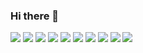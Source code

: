 ### Hi there 👋



<img src="https://img.shields.io/badge/AWS-gray?style=flat-square&logo=Amazon AWS&logoColor=232F3E"/>
<img src="https://img.shields.io/badge/JavaScript-gray?style=flat-square&logo=JavaScript&logoColor=F7DF1E"/>
<img src="https://img.shields.io/badge/MySQL-white?style=flat-square&logo=MySQL&logoColor=4479A1"/>
<img src="https://img.shields.io/badge/Docker-gray?style=flat-square&logo=Docker&logoColor=2496ED"/>
<img src="https://img.shields.io/badge/TypeScript-gray?style=flat-square&logo=TypeScript&logoColor=3178C6"/>
<img src="https://img.shields.io/badge/Node.js-gray?style=flat-square&logo=Node.js&logoColor=339933"/>
<img src="https://img.shields.io/badge/Koa-gray?style=flat-square&logo=Koa&logoColor=33333D"/>
<img src="https://img.shields.io/badge/NestJS-gray?style=flat-square&logo=NestJS&logoColor=E0234E"/>
<img src="https://img.shields.io/badge/Jira Software-gray?style=flat-square&logo=Jira Software&logoColor=0052CC"/>
<img src="https://img.shields.io/badge/Slack-gray?style=flat-square&logo=Slack&logoColor=4A154B"/>
<!--
**NoahShin/NoahShin** is a ✨ _special_ ✨ repository because its `README.md` (this file) appears on your GitHub profile.

Here are some ideas to get you started:

- 🔭 I’m currently working on ...
- 🌱 I’m currently learning ...
- 👯 I’m looking to collaborate on ...
- 🤔 I’m looking for help with ...
- 💬 Ask me about ...
- 📫 How to reach me: ...
- 😄 Pronouns: ...
- ⚡ Fun fact: ...
-->
